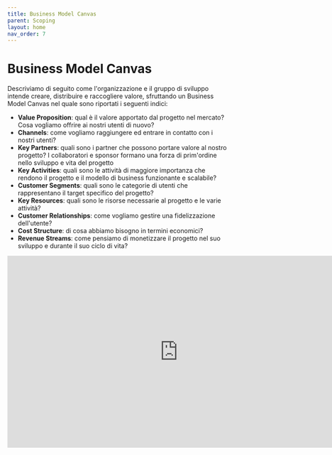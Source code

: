 ```yaml
---
title: Business Model Canvas
parent: Scoping
layout: home
nav_order: 7
---
```


# Business Model Canvas
Descriviamo di seguito come l'organizzazione e il gruppo di sviluppo intende creare, distribuire e raccogliere valore, sfruttando un Business Model Canvas nel quale sono riportati i seguenti indici:
- <b> Value Proposition</b>: qual è il valore apportato dal progetto nel mercato? Cosa vogliamo offrire ai nostri utenti di nuovo?
- <b> Channels</b>: come vogliamo raggiungere ed entrare in contatto con i nostri utenti?
- <b> Key Partners</b>: quali sono i partner che possono portare valore al nostro progetto? I collaboratori e sponsor formano una forza di prim'ordine nello sviluppo e vita del progetto
- <b> Key Activities</b>: quali sono le attività di maggiore importanza che rendono il progetto e il modello di business funzionante e scalabile?
- <b> Customer Segments</b>: quali sono le categorie di utenti che rappresentano il target specifico del progetto?
- <b> Key Resources</b>: quali sono le risorse necessarie al progetto e le varie attività?
- <b> Customer Relationships</b>: come vogliamo gestire una fidelizzazione dell'utente?
- <b> Cost Structure</b>: di cosa abbiamo bisogno in termini economici?
- <b> Revenue Streams</b>: come pensiamo di monetizzare il progetto nel suo sviluppo e durante il suo ciclo di vita?

<iframe width="768" height="432" src="https://miro.com/app/live-embed/uXjVNByb5nY=/?moveToViewport=-929,-539,1855,1084&embedId=17610462873" frameborder="0" scrolling="no" allow="fullscreen; clipboard-read; clipboard-write" allowfullscreen></iframe>